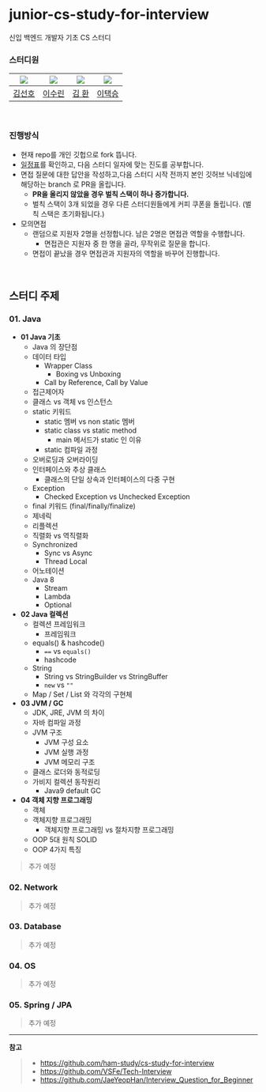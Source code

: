# junior-cs-study-for-interview
신입 백엔드 개발자 기초 CS 스터디

### 스터디원

|               ![](https://github.com/preferKim.png?size=80)               | ![](https://github.com/Tnfls99.png?size=80) |                             ![](https://github.com/hwankim123.png?size=80)                             | ![](https://github.com/dlxortmd987.png?size=80) |
|:--------------------------------------------------------------------------:|:-------------------------------------------:|:------------------------------------------------------------------------------------------------------:|:-----------------------------------------------:|
|                    [김선호](https://github.com/preferkim)                     |      [이수린](https://github.com/Tnfls99)      |                                  [김 환](https://github.com/hwankim123)                                  |                     [이택승](https://github.com/dlxortmd987)                     |

<br>

### 진행방식

- 현재 repo를 개인 깃헙으로 fork 뜹니다.
- [일정표](https://github.com/devcourse-study/junior-cs-study-for-interview/blob/main/etc/%EC%8A%A4%ED%84%B0%EB%94%94%20%EC%A7%84%EB%8F%84%ED%91%9C.md)를 확인하고, 다음 스터디 일자에 맞는 진도를 공부합니다.
- 면접 질문에 대한 답안을 작성하고,다음 스터디 시작 전까지 본인 깃허브 닉네임에 해당하는 branch 로 PR을 올립니다. 
  - **PR을 올리지 않았을 경우 벌칙 스택이 하나 증가합니다.**
  - 벌칙 스택이 3개 되었을 경우 다른 스터디원들에게 커피 쿠폰을 돌립니다. (벌칙 스택은 초기화됩니다.)  
- 모의면접
  - 랜덤으로 지원자 2명을 선정합니다. 남은 2명은 면접관 역할을 수행합니다.
    - 면접관은 지원자 중 한 명을 골라, 무작위로 질문을 합니다.
  - 면접이 끝났을 경우 면접관과 지원자의 역할을 바꾸어 진행합니다.
    
  

<br>

## 스터디 주제

### 01. Java

- **01 Java 기초**
  - Java 의 장단점
  - 데이터 타입
    - Wrapper Class
      - Boxing vs Unboxing
    - Call by Reference, Call by Value
  - 접근제어자
  - 클래스 vs 객체 vs 인스턴스
  - static 키워드
    - static 멤버 vs non static 멤버
    - static class vs static method
      - main 메서드가 static 인 이유
    - static 컴파일 과정
  - 오버로딩과 오버라이딩
  - 인터페이스와 추상 클래스
    - 클래스의 단일 상속과 인터페이스의 다중 구현
  - Exception
    - Checked Exception vs Unchecked Exception
  - final 키워드 (final/finally/finalize)
  - 제네릭
  - 리플렉션
  - 직렬화 vs 역직렬화
  - Synchronized
    - Sync vs Async
    - Thread Local
  - 어노테이션
  - Java 8
    - Stream
    - Lambda
    - Optional
- **02 Java 컬렉션**
  - 컬렉션 프레임워크
    - 프레임워크 
  - equals() & hashcode()
    - `==` vs `equals()`
    - hashcode
  - String
    - String vs StringBuilder vs StringBuffer
    - `new` vs `""`
  - Map / Set / List 와 각각의 구현체 
- **03 JVM / GC**
  - JDK, JRE, JVM 의 차이
  - 자바 컴파일 과정
  - JVM 구조
    - JVM 구성 요소
    - JVM 실행 과정
    - JVM 메모리 구조
  - 클래스 로더와 동적로딩
  - 가비지 컬렉션 동작원리
    - Java9 default GC
- **04 객체 지향 프로그래밍**
  - 객체 
  - 객체지향 프로그래밍   
    - 객체지향 프로그래밍 vs 절차지향 프로그래밍
  - OOP 5대 원칙 SOLID
  - OOP 4가지 특징

> 추가 예정

### 02. Network

> 추가 예정

### 03. Database

> 추가 예정

### 04. OS

> 추가 예정

### 05. Spring / JPA

> 추가 예정

---
**참고**
> - https://github.com/ham-study/cs-study-for-interview
> - https://github.com/VSFe/Tech-Interview
> - https://github.com/JaeYeopHan/Interview_Question_for_Beginner
